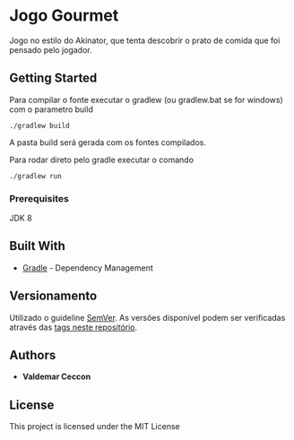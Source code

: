 # Jogo Gourmet

Jogo no estilo do Akinator, que tenta descobrir o prato de comida que foi pensado pelo jogador.

## Getting Started

Para compilar o fonte executar o gradlew (ou gradlew.bat se for windows) com o parametro build

```
./gradlew build
```

A pasta build será gerada com os fontes compilados.

Para rodar direto pelo gradle executar o comando

```
./gradlew run
```
### Prerequisites

JDK 8


## Built With

* [Gradle](https://gradle.org/) - Dependency Management

## Versionamento

Utilizado o guideline [SemVer](http://semver.org/). As versões disponível podem ser verificadas através das [tags neste repositório](https://github.com/valdemarceccon/JogoGourmet/tags).

## Authors

* **Valdemar Ceccon**

## License

This project is licensed under the MIT License

